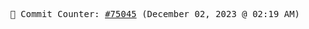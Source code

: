 <p align="center">
    <samp>
        📮 Commit Counter: <a href="https://github.com/Javascript-void0/Javascript-void0/commits/main">#75045</a> (December 02, 2023 @ 02:19 AM)
    </samp>
</p>